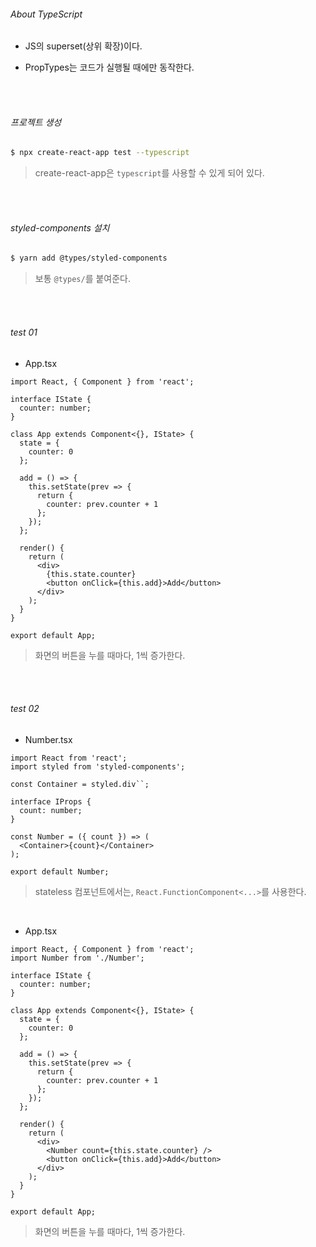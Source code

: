 ###### About TypeScript

- JS의 superset(상위 확장)이다.

- PropTypes는 코드가 실행될 때에만 동작한다.

<br>

<br>

###### 프로젝트 생성

```bash
$ npx create-react-app test --typescript
```

> create-react-app은 `typescript`를 사용할 수 있게 되어 있다.

<br>

<br>

###### styled-components 설치

```bash
$ yarn add @types/styled-components
```

> 보통 `@types/`를 붙여준다.

<br>

<br>

###### test 01

- App.tsx

```react
import React, { Component } from 'react';

interface IState {
  counter: number;
}

class App extends Component<{}, IState> {
  state = {
    counter: 0
  };
  
  add = () => {
    this.setState(prev => {
      return {
        counter: prev.counter + 1
      };
    });
  };
  
  render() {
    return (
      <div>
        {this.state.counter}
        <button onClick={this.add}>Add</button>
      </div>
    );
  }
}

export default App;
```

> 화면의 버튼을 누를 때마다, 1씩 증가한다.

<br>

<br>

###### test 02

- Number.tsx

```react
import React from 'react';
import styled from 'styled-components';

const Container = styled.div``;

interface IProps {
  count: number;
}

const Number = ({ count }) => (
  <Container>{count}</Container>
);

export default Number;
```

> stateless 컴포넌트에서는, `React.FunctionComponent<...>`를 사용한다.

<br>

- App.tsx

```react
import React, { Component } from 'react';
import Number from './Number';

interface IState {
  counter: number;
}

class App extends Component<{}, IState> {
  state = {
    counter: 0
  };
  
  add = () => {
    this.setState(prev => {
      return {
        counter: prev.counter + 1
      };
    });
  };
  
  render() {
    return (
      <div>
        <Number count={this.state.counter} />
        <button onClick={this.add}>Add</button>
      </div>
    );
  }
}

export default App;
```

> 화면의 버튼을 누를 때마다, 1씩 증가한다.

<br>

<br>
